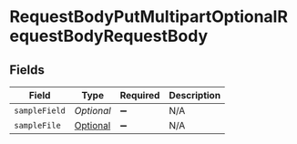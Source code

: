 # RequestBodyPutMultipartOptionalRequestBodyRequestBody


## Fields

| Field                                                         | Type                                                          | Required                                                      | Description                                                   |
| ------------------------------------------------------------- | ------------------------------------------------------------- | ------------------------------------------------------------- | ------------------------------------------------------------- |
| `sampleField`                                                 | *Optional<String>*                                            | :heavy_minus_sign:                                            | N/A                                                           |
| `sampleFile`                                                  | [Optional<SampleFile>](../../models/operations/SampleFile.md) | :heavy_minus_sign:                                            | N/A                                                           |